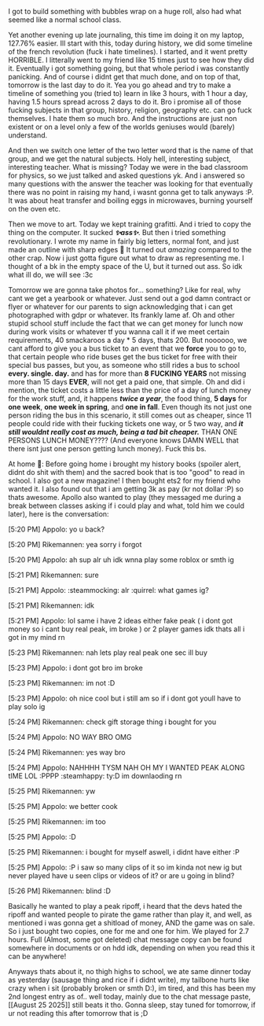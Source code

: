 I got to build something with bubbles wrap on a huge roll, also had what seemed like a normal school class.

Yet another evening up late journaling, this time im doing it on my laptop, 127.76% easier.
Ill start with this, today during history, we did some timeline of the french revolution (fuck i hate timelines). I started, and it went pretty HORRIBLE. I litterally went to my friend like 15 times just to see how they did it. Eventually i got something going, but that whole period i was constantly panicking. And of course i didnt get that much done, and on top of that, tomorrow is the last day to do it. Yea you go ahead and try to make a timeline of something you (tried to) learn in like 3 hours, with 1 hour a day, having 1.5 hours spread across 2 days to do it. Bro i promise all of those fucking subjects in that group, history, religion, geography etc. can go fuck themselves. I hate them so much bro. And the instructions are just non existent or on a level only a few of the worlds geniuses would (barely) understand.

And then we switch one letter of the two letter word that is the name of that group, and we get the natural subjects. Holy hell, interesting subject, interesting teacher. What is missing? Today we were in the bad classroom for physics, so we just talked and asked questions yk. And i answered so many questions with the answer the teacher was looking for that eventually there was no point in raising my hand, i wasnt gonna get to talk anyways :P. It was about heat transfer and boiling eggs in microwaves, burning yourself on the oven etc.

Then we move to art. Today we kept training grafitti. And i tried to copy the thing on the computer. It sucked ***✨ass✨***. But then i tried something revolutionary. I wrote my name in fairly big letters, normal font, and just made an outline with sharp edges 🤯 It turned out *amazing* compared to the other crap. Now i just gotta figure out what to draw as representing me. I thought of a bk in the empty space of the U, but it turned out ass. So idk what ill do, we will see :3c

Tomorrow we are gonna take photos for... something? Like for real, why cant we get a yearbook or whatever. Just send out a god damn contract or flyer or whatever for our parents to sign acknowledging that i can get photographed with gdpr or whatever. Its frankly lame af. Oh and other stupid school stuff include the fact that we can get money for lunch now during work visits or whatever tf you wanna call it if we meet certain requirements, 40 smackaroos a day * 5 days, thats 200. But noooooo, we cant afford to give you a bus ticket to an event that we **force** you to go to, that certain people who ride buses get the bus ticket for free with their special bus passes, but you, as someone who still rides a bus to school **every. single. day.** and has for more than **8 FUCKING YEARS** not missing more than 15 days **EVER**, will not get a paid one, that simple. Oh and did i mention, the ticket costs a little less than the price of a day of lunch money for the work stuff, and, it happens ***twice a year***, the food thing, **5 days** for **one week**, **one week in spring**, and **one in fall**. Even though its not just one person riding the bus in this scenario, it still comes out as cheaper, since 11 people could ride with their fucking tickets one way, or 5 two way, and ***it still wouldnt really cost as much, being a tad bit cheaper.*** THAN ONE PERSONS LUNCH MONEY???? (And everyone knows DAMN WELL that there isnt just one person getting lunch money). Fuck this bs.

At home 🤗:
Before going home i brought my history books (spoiler alert, didnt do shit with them) and the sacred book that is too "good" to read in school. I also got a new magazine! I then bought ets2 for my friend who wanted it. I also found out that i am getting 3k as pay (kr not dollar :P) so thats awesome. Apollo also wanted to play (they messaged me during a break between classes asking if i could play and what, told him we could later), here is the conversation:

[5:20 PM]
Appolo:
	yo
	u back?

[5:20 PM]
Rikemannen:
	yea sorry i forgot

[5:20 PM]
Appolo:
	ah sup
	alr
	uh idk
	wnna play some roblox or smth
	ig

[5:21 PM]
Rikemannen:
	sure

[5:21 PM]
Appolo:
	:steammocking:
	alr
	:quirrel:
	what games ig?

[5:21 PM]
Rikemannen:
	idk

[5:21 PM]
Appolo:
	lol same
	i have 2 ideas
	either
	fake peak ( i dont got money so i cant buy real peak, im broke ) or 2 player games idk
	thats all i got in my mind rn

[5:23 PM]
Rikemannen:
	nah lets play real peak
	one sec ill buy

[5:23 PM]
Appolo:
	i dont got
	bro
	im broke

[5:23 PM]
Rikemannen:
	im not :D

[5:23 PM]
Appolo:
	oh
	nice
	cool but i still am
	so if i dont got youll have to play solo ig

[5:24 PM]
Rikemannen:
	check gift storage thing
	i bought for you

[5:24 PM]
Appolo:
	NO WAY BRO
	OMG

[5:24 PM]
Rikemannen:
	yes way bro

[5:24 PM]
Appolo:
	NAHHHH
	TYSM
	NAH OH MY
	I WANTED  PEAK ALONG tIME LOL
	:PPPP
	:steamhappy:
	ty:D
	im downlaoding rn

[5:25 PM]
Rikemannen:
	yw

[5:25 PM]
Appolo:
	we better cook

[5:25 PM]
Rikemannen:
	im too

[5:25 PM]
Appolo:
	:D

[5:25 PM]
Rikemannen:
	i bought for myself aswell, i didnt have either :P

[5:25 PM]
Appolo:
	:P
	i saw so many clips of it
	so im kinda not new
	ig
	but never played
	have u seen clips or videos  of it?
	or are u going in blind?

[5:26 PM]
Rikemannen:
	blind :D

Basically he wanted to play a peak ripoff, i heard that the devs hated the ripoff and wanted people to pirate the game rather than play it, and well, as mentioned i was gonna get a shitload of money, AND the game was on sale. So i just bought two copies, one for me and one for him. We played for 2.7 hours. Full (Almost, some got deleted) chat message copy can be found somewhere in documents or on hdd idk, depending on when you read this it can be anywhere!

Anyways thats about it, no thigh highs to school, we ate same dinner today as yesterday (sausage thing and rice if i didnt write), my tailbone hurts like crazy when i sit (probably broken or smth D:), im tired, and this has been my 2nd longest entry as of.. well today, mainly due to the chat message paste, [[August 25 2025]] still beats it tho. Gonna sleep, stay tuned for tomorrow, if ur not reading this after tomorrow that is ;D